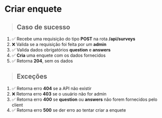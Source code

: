 # Criar enquete

> ## Caso de sucesso

1. ✅ Recebe uma requisição do tipo **POST** na rota **/api/surveys**
2. ❌ Valida se a requisição foi feita por um **admin**
3. ✅ Valida dados obrigatórios **question** e **answers**
4. ✅ **Cria** uma enquete com os dados fornecidos
5. ✅ Retorna **204**, sem os dados

> ## Exceções

1. ✅ Retorna erro **404** se a API não existir
2. ❌ Retorna erro **403** se o usuário não for admin
3. ✅ Retorna erro **400** se **question** ou **answers** não forem fornecidos pelo client
4. ✅ Retorna erro **500** se der erro ao tentar criar a enquete